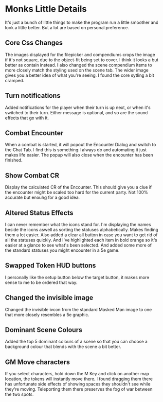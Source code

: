 # Monks Little Details
It's just a bunch of little things to make the program run a little smoother and look a little better.  But a lot are based on personal preference.

## Core Css Changes
The images displayed for the filepicker and compendiums crops the image if it's not square, due to the object-fit being set to cover.  I think it looks a but better as contain instead.  I also changed the scene compendium items to more closely match the styling used on the scene tab.  The wider image gives you a better idea of what you're seeing.  I found the core sytling a bit cramped.

## Turn notifications
Added notifications for the player when their turn is up next, or when it's switched to their turn.  Either message is optional, and so are the sound effects that go with it.

## Combat Encounter
When a combat is started, it will popout the Encounter Dialog and switch to the Chat Tab.  I find this is something I always do and automating it just makes life easier.  The popup will also close when the encounter has been finished.

## Show Combat CR
Display the calculated CR of the Encounter.  This should give you a clue if the encounter might be scaled too hard for the current party.  Not 100% accurate but enouhg for a good idea.

## Altered Status Effects
I can never remember what the icons stand for.  I'm displaying the names beside the icons aswell as sorting the statuses alphabetically.  Makes finding them a lot easier.  Also added a clear all button in case you want to get rid of all the statuses quickly.  And I've highlighted each item in bold orange so it's easier at a glance to see what's been selected.  And added some more of the standard statuses you might encounter in a 5e game.

## Swapped Token HUD buttons
I personally like the setup button below the target button, it makes more sense to me to be ordered that way.

## Changed the invisible image
Changed the invisible ivcon from the standard Masked Man image to one that more closely resembles a 5e graphic.

## Dominant Scene Colours
Added the top 5 dominant colours of a scene so that you can choose a background colour that blends with the scene a bit better.

## GM Move characters
If you select characters, hold down the M Key and click on another map location, the tokens will instantly move there.  I found dragging them there has unfortunate side effects of showing spaces they shouldn't see while they're moving.  Teleporting them there preserves the fog of war between the two spots.

